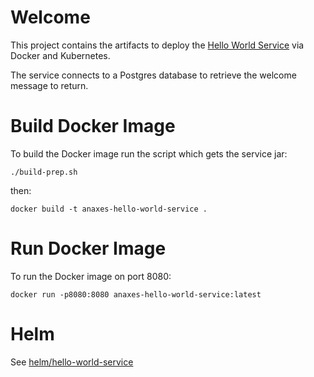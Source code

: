 # Welcome

This project contains the artifacts to deploy the [Hello World Service](https://github.com/Alfresco/alfresco-anaxes-hello-world-service) via Docker and Kubernetes.

The service connects to a Postgres database to retrieve the welcome message to return.

# Build Docker Image

To build the Docker image run the script which gets the service jar:

    ./build-prep.sh

then:

    docker build -t anaxes-hello-world-service .

# Run Docker Image

To run the Docker image on port 8080:

    docker run -p8080:8080 anaxes-hello-world-service:latest

# Helm

See [helm/hello-world-service](helm/hello-world-service)